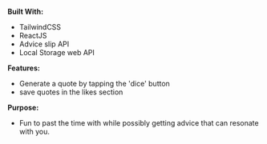**Built With:**
- TailwindCSS
- ReactJS
- Advice slip API
- Local Storage web API

**Features:**

- Generate a quote by tapping the 'dice' button
- save quotes in the likes section

**Purpose:**

- Fun to past the time with while possibly getting advice that can resonate with you.